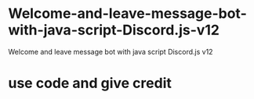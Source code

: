 # Welcome-and-leave-message-bot-with-java-script-Discord.js-v12
Welcome and leave message bot with java script Discord.js v12 

# use code and give credit
